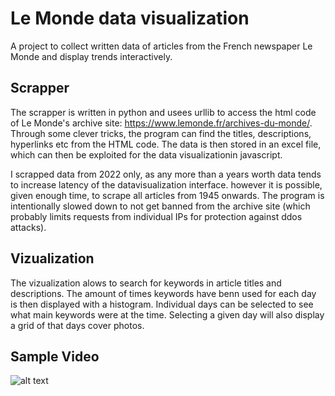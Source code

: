 # Le Monde data visualization
A project to collect written data of articles from the French newspaper Le Monde and display trends interactively.

## Scrapper
The scrapper is written in python and usees urllib to access the html code of Le Monde's archive site: https://www.lemonde.fr/archives-du-monde/. Through some clever tricks, the program can find the titles, descriptions, hyperlinks etc from the HTML code. The data is then stored in an excel file, which can then be exploited for the data visualizationin javascript.

I scrapped data from 2022 only, as any more than a years worth data tends to increase latency of the datavisualization interface. however it is possible, given enough time, to scrape all articles from 1945 onwards. The program is intentionally slowed down to not get banned from the archive site (which probably limits requests from individual IPs for protection against ddos attacks).

## Vizualization

The vizualization alows to search for keywords in article titles and descriptions. The amount of times keywords have benn used for each day is then displayed with a histogram. Individual days can be selected to see what main keywords were at the time. Selecting a given day will also display a grid of that days cover photos.

## Sample Video 

![alt text]("Projet_LeMonde_Bouigeon_Demo_Video.mp4")